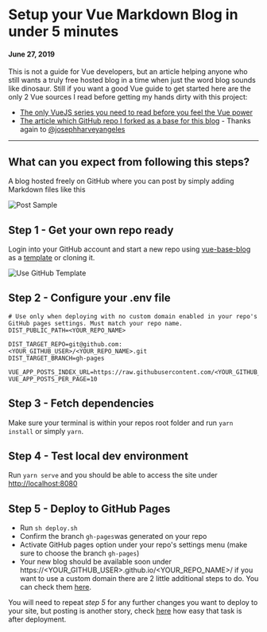 # Setup your Vue Markdown Blog in under 5 minutes
#### June 27, 2019

This is not a guide for Vue developers, but an article helping anyone who still wants a truly free hosted blog in a time when just 
the word blog sounds like dinosaur. Still if you want a good Vue guide to get started here are the only 2 Vue sources I read before 
getting my hands dirty with this project:

- [The only VueJS series you need to read before you feel the Vue power](https://css-tricks.com/intro-to-vue-1-rendering-directives-events/)
- [The article which GitHub repo I forked as a base for this blog](https://medium.com/@yhev/creating-a-simple-blog-using-vue-with-markdown-487979e1b62d) - Thanks again to [@josephharveyangeles](https://github.com/josephharveyangeles)

---

## What can you expect from following this steps?
A blog hosted freely on GitHub where you can post by simply adding Markdown files like this 

![Post Sample](https://raw.githubusercontent.com/yeikiu/vue-base-blog/master/data/assets/post-sample.png)

## Step 1 - Get your own repo ready

Login into your GitHub account and start a new repo using [vue-base-blog](https://github.com/yeikiu/vue-base-blog) as a [template](https://github.com/yeikiu/vue-base-blog/generate) or cloning it.

![Use GitHub Template](https://github.com/yeikiu/vue-base-blog/raw/master/data/assets/step1-github.png)

## Step 2 - Configure your .env file

```
# Use only when deploying with no custom domain enabled in your repo's GitHub pages settings. Must match your repo name.
DIST_PUBLIC_PATH=<YOUR_REPO_NAME>

DIST_TARGET_REPO=git@github.com:<YOUR_GITHUB_USER>/<YOUR_REPO_NAME>.git
DIST_TARGET_BRANCH=gh-pages

VUE_APP_POSTS_INDEX_URL=https://raw.githubusercontent.com/<YOUR_GITHUB_USER>/<YOUR_REPO_NAME>/master/data/posts_index.json
VUE_APP_POSTS_PER_PAGE=10
```

## Step 3 - Fetch dependencies

Make sure your terminal is within your repos root folder and run `yarn install` or simply `yarn`.

## Step 4 - Test local dev environment

Run `yarn serve` and you should be able to access the site under [http://localhost:8080](http://localhost:8080)

## Step 5 - Deploy to GitHub Pages

- Run `sh deploy.sh`
- Confirm the branch `gh-pages`was generated on your repo
- Activate GitHub pages option under your repo's settings menu (make sure to choose the branch `gh-pages`)
- Your new blog should be available soon under https://<YOUR_GITHUB_USER>.github.io/<YOUR_REPO_NAME>/ if you want to
use a custom domain there are 2 little additional steps to do. You can check them [here](https://help.github.com/en/articles/using-a-custom-domain-with-github-pages).

You will need to repeat *step 5* for any further changes you want to deploy to your site, but posting is another story,
check [here](https://yeikiu.github.io/vue-base-blog/#/guide/post-with-github) how easy that task is after deployment.
